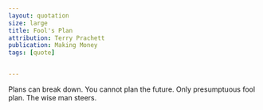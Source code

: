```yaml
---
layout: quotation
size: large
title: Fool's Plan
attribution: Terry Prachett
publication: Making Money
tags: [quote]


---
```


Plans can break down. You cannot plan the future. Only presumptuous
fool plan. The wise man steers.
